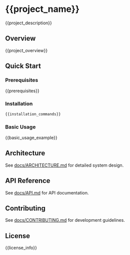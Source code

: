 # {{project_name}}

{{project_description}}

## Overview
{{project_overview}}

## Quick Start

### Prerequisites
{{prerequisites}}

### Installation
```bash
{{installation_commands}}
```

### Basic Usage
{{basic_usage_example}}

## Architecture
See [docs/ARCHITECTURE.md](docs/ARCHITECTURE.md) for detailed system design.

## API Reference  
See [docs/API.md](docs/API.md) for API documentation.

## Contributing
See [docs/CONTRIBUTING.md](docs/CONTRIBUTING.md) for development guidelines.

## License
{{license_info}}
